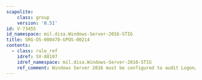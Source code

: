 ```yaml
---
scapolite:
    class: group
    version: '0.51'
id: V-73455
id_namespace: mil.disa.Windows-Server-2016-STIG
title: SRG-OS-000470-GPOS-00214
contents:
  - class: rule_ref
    idref: SV-88107
    idref_namespace: mil.disa.Windows-Server-2016-STIG
    ref_comment: Windows Server 2016 must be configured to audit Logon/Logof ...
---
```


